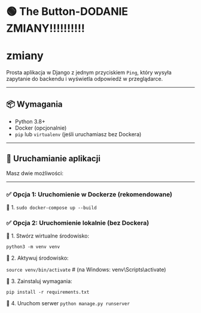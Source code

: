 # 🟢 The Button-DODANIE ZMIANY!!!!!!!!!!
# zmiany

Prosta aplikacja w Django z jednym przyciskiem `Ping`, który wysyła zapytanie do backendu i wyświetla odpowiedź w przeglądarce.

---

## 📦 Wymagania

- Python 3.8+
- Docker (opcjonalnie)
- `pip` lub `virtualenv` (jeśli uruchamiasz bez Dockera)

---

## 🚀 Uruchamianie aplikacji

Masz dwie możliwości:

---

### ✅ Opcja 1: Uruchomienie w Dockerze (rekomendowane)

🔹 1.  `sudo docker-compose up --build`

### ✅ Opcja 2: Uruchomienie lokalnie (bez Dockera)

🔹 1. Stwórz wirtualne środowisko:

`python3 -m venv venv`

🔹 2. Aktywuj środowisko:

`source venv/bin/activate`  # (na Windows: venv\Scripts\activate)

🔹 3. Zainstaluj wymagania:

`pip install -r requirements.txt`

🔹 4. Uruchom serwer
`python manage.py runserver`
